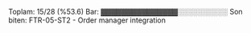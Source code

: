 Toplam: 15/28 (%53.6)
Bar: ▓▓▓▓▓▓▓▓▓▓▓▓▓▓▓░░░░░░░░░░
Son biten: FTR-05-ST2 - Order manager integration
